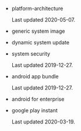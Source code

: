 - platform-architecture

    Last updated 2020-05-07.

- generic system image  

- dynamic system update 

- system security

    Last updated 2019-12-27.

- android app bundle 

    Last updated 2019-12-27.

- android for enterprise 

    

- google play instant  

    Last updated 2020-03-19.

